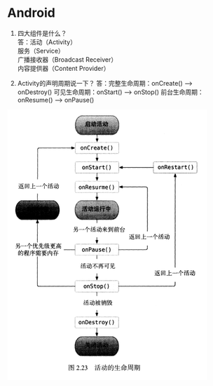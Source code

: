 # Android  
1. 四大组件是什么？  
答：活动（Activity）  
服务（Service）  
广播接收器（Broadcast Receiver）  
内容提供器（Content Provider）  
  
2. Activity的声明周期说一下？
答：完整生命周期：onCreate() ——> onDestroy()
可见生命周期：onStart() ——> onStop()
前台生命周期：onResume() ——> onPause()

![Activity](https://github.com/Passion-long/Passion-long.github.io/blob/master/Figure/Activity.png) 

